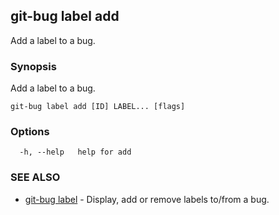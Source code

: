 ## git-bug label add

Add a label to a bug.

### Synopsis

Add a label to a bug.

```
git-bug label add [ID] LABEL... [flags]
```

### Options

```
  -h, --help   help for add
```

### SEE ALSO

* [git-bug label](git-bug_label.md)	 - Display, add or remove labels to/from a bug.

